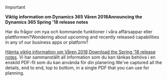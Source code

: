 > [!IMPORTANT]
> <span data-ttu-id="617a9-101">**Viktig information om Dynamics 365 Våren 2018**</span><span class="sxs-lookup"><span data-stu-id="617a9-101">**Announcing the Dynamics 365 Spring '18 release notes**</span></span>
>
> <span data-ttu-id="617a9-102">Har du frågor om nya och kommande funktioner i våra affärsappar eller plattformen?</span><span class="sxs-lookup"><span data-stu-id="617a9-102">Wondering about upcoming and recently released capabilities in any of our business apps or platform?</span></span> 
> 
> <span data-ttu-id="617a9-103">[Hämta viktig information om Våren 2018](https://go.microsoft.com/fwlink/?linkid=870424).</span><span class="sxs-lookup"><span data-stu-id="617a9-103">[Download the Spring '18 release notes](https://go.microsoft.com/fwlink/?linkid=870424).</span></span> <span data-ttu-id="617a9-104">Vi har sammanställt all information som du kan tänkas behöva i en enskild PDF-fil som du kan använda för din planering.</span><span class="sxs-lookup"><span data-stu-id="617a9-104">We've captured all the details, end to end, top to bottom, in a single PDF that you can use for planning.</span></span> 
